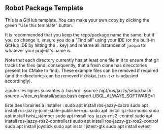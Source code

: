 ## Robot Package Template

This is a GitHub template. You can make your own copy by clicking the green "Use this template" button.

It is recommended that you keep the repo/package name the same, but if you do change it, ensure you do a "Find all" using your IDE (or the built-in GitHub IDE by hitting the `.` key) and rename all instances of `jacqua` to whatever your project's name is.

Note that each directory currently has at least one file in it to ensure that git tracks the files (and, consequently, that a fresh clone has direcctories present for CMake to find). These example files can be removed if required (and the directories can be removed if `CMakeLists.txt` is adjusted accordingly).

ajouter les lignes suivantes à .bashrc :
source /opt/ros/jazzy/setup.bash
source ~/dev_ws/install/setup.bash
export LIBGL_ALWAYS_SOFTWARE=1

liste des librairies à installer : 
sudo apt install ros-jazzy-xacro
sudo apt install ros-jazzy-joint-state-publisher-gui
sudo apt install gz-harmonic
sudo apt install twist_stamper
sudo apt install ros-jazzy-ros2-control
sudo apt install ros-jazzy-ros2-controllers
sudo apt install ros-jazzy-gz-ros2-control
sudo apt install joystick 
sudo apt install jstest-gtk 
sudo apt install evtest